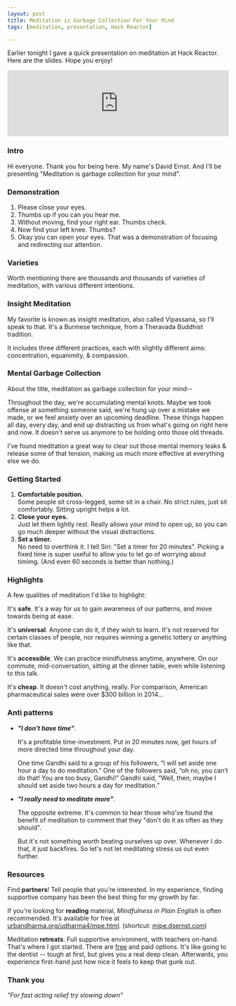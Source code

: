 ```yaml
---
layout: post
title: Meditation is Garbage Collection For Your Mind
tags: [meditation, presentation, Hack Reactor]

---
```


Earlier tonight I gave a quick presentation on meditation at Hack Reactor. Here are the slides. Hope you enjoy!

<div class="aspectRatioContainer"><iframe src="https://docs.google.com/presentation/embed?id=1HbRHxF8nNeHPGEOf2Af7S4lTJNtUzM6Rii4frlo0IFI&amp;start=false&amp;loop=false&amp;" frameborder="0" width="100%" allowfullscreen class="preserveAspectRatio"></iframe></div>

### Intro
Hi everyone. Thank you for being here. My name's David Ernst. And I'll be presenting "Meditation is garbage collection for your mind".

### Demonstration
1. Please close your eyes.
2. Thumbs up if you can you hear me.
3. Without moving, find your right ear. Thumbs check.
4. Now find your left knee. Thumbs?
5. Okay you can open your eyes. That was a demonstration of focusing and redirecting our attention.

### Varieties
Worth mentioning there are thousands and thousands of varieties of meditation, with various different intentions.

### Insight Meditation
My favorite is known as insight meditation, also called Vipassana, so I'll speak to that. It's a Burmese technique, from a Theravada Buddhist tradition.

It includes three different practices, each with slightly different aims: concentration, equanimity, & compassion.

### Mental Garbage Collection
About the title, meditation as garbage collection for your mind--

Throughout the day, we're accumulating mental knots. Maybe we took offense at something someone said, we're hung up over a mistake we made, or we feel anxiety over an upcoming deadline. These things happen all day, every day, and end up distracting us from what's going on right here and now. It doesn't serve us anymore to be holding onto those old threads.

I've found meditation a great way to clear out those mental memory leaks & release some of that tension, making us much more effective at everything else we do.

### Getting Started
1. **Comfortable position.**  
Some people sit cross-legged, some sit in a chair. No strict rules, just sit comfortably. Sitting upright helps a lot.
2. **Close your eyes.**  
Just let them lightly rest. Really allows your mind to open up, so you can go much deeper without the visual distractions.
3. **Set a timer.**  
No need to overthink it. I tell Siri: "Set a timer for 20 minutes". Picking a fixed time is super useful to allow you to let go of worrying about timimg. (And even 60 seconds is better than nothing.)


### Highlights
A few qualities of meditation I'd like to highlight:

It's **safe**. It's a way for us to gain awareness of our patterns, and move towards being at ease.

It's **universal**. Anyone can do it, if they wish to learn. It's not reserved for certain classes of people, nor requires winning a genetic lottery or anything like that.

It's **accessible**. We can practice mindfulness anytime, anywhere. On our commute, mid-conversation, sitting at the dinner table, even while listening to this talk.

It's **cheap**. It doesn't cost anything, really. For comparison, American pharmaceutical sales were over $300 billion in 2014...

### Anti patterns

* ***"I don't have time"***.

  It's a profitable time-investment. Put in 20 minutes now, get hours of more directed time throughout your day.

  One time Gandhi said to a group of his followers, “I will set aside one hour a day to do meditation.” One of the followers said, “oh no, you can’t do that! You are too busy, Gandhi!” Gandhi said, “Well, then, maybe I should set aside two hours a day for meditation.”

* ***"I really need to meditate more"***.

  The opposite extreme. It's common to hear those who've found the benefit of meditation to comment that they "don't do it as often as they should".

  But it's not something worth beating ourselves up over. Whenever I do that, it just backfires. So let's not let meditating stress us out even further.

### Resources
Find **partners**! Tell people that you're interested. In my experience, finding supportive company has been the best thing for my growth by far.

If you're looking for **reading** material, *Mindfulness in Plain English* is often recommended. It's available for free at [urbandharma.org/udharma4/mpe.html](http://www.urbandharma.org/udharma4/mpe.html).
(shortcut: [mipe.dsernst.com](http://mipe.dsernst.com))

Meditation **retreats**. Full supportive environment, with teachers on-hand. That's where I got started. There are [free](http://dhamma.org) and paid options. It's like going to the dentist -- tough at first, but gives you a real deep clean. Afterwards, you experience first-hand just how nice it feels to keep that gunk out.


### Thank you
*"For fast acting relief try slowing down"*
